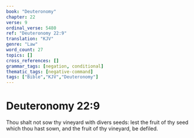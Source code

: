 ```yaml
---
book: "Deuteronomy"
chapter: 22
verse: 9
ordinal_verse: 5480
ref: "Deuteronomy 22:9"
translation: "KJV"
genre: "Law"
word_count: 27
topics: []
cross_references: []
grammar_tags: [negation, conditional]
thematic_tags: [negative-command]
tags: ["Bible","KJV","Deuteronomy"]
---
```


# Deuteronomy 22:9

Thou shalt not sow thy vineyard with divers seeds: lest the fruit of thy seed which thou hast sown, and the fruit of thy vineyard, be defiled.
